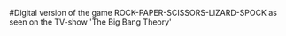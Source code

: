 #Digital version of the game ROCK-PAPER-SCISSORS-LIZARD-SPOCK as seen on the TV-show 'The Big Bang Theory'
